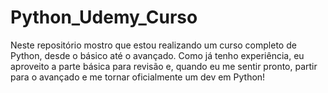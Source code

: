 # Python_Udemy_Curso
Neste repositório mostro que estou realizando um curso completo de Python, desde o básico até o avançado. Como já tenho experiência, eu aproveito a parte básica para revisão e, quando eu me sentir pronto, partir para o avançado e me tornar oficialmente um dev em Python!
